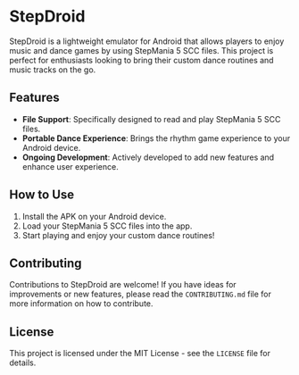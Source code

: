# StepDroid

StepDroid is a lightweight emulator for Android that allows players to enjoy music and dance games by using StepMania 5 SCC files. This project is perfect for enthusiasts looking to bring their custom dance routines and music tracks on the go.

## Features

- **File Support**: Specifically designed to read and play StepMania 5 SCC files.
- **Portable Dance Experience**: Brings the rhythm game experience to your Android device.
- **Ongoing Development**: Actively developed to add new features and enhance user experience.

## How to Use

1. Install the APK on your Android device.
2. Load your StepMania 5 SCC files into the app.
3. Start playing and enjoy your custom dance routines!

## Contributing

Contributions to StepDroid are welcome! If you have ideas for improvements or new features, please read the `CONTRIBUTING.md` file for more information on how to contribute.

## License

This project is licensed under the MIT License - see the `LICENSE` file for details.